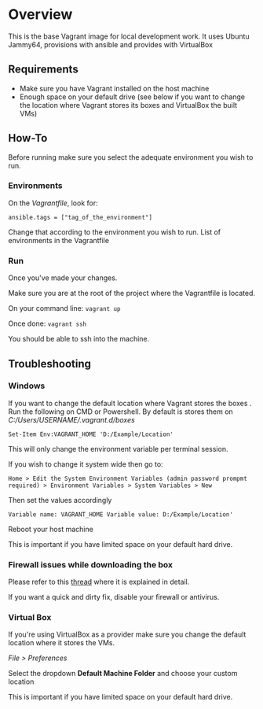 # Overview
This is the base Vagrant image for local development work.
It uses Ubuntu Jammy64, provisions with ansible and
provides with VirtualBox

## Requirements
- Make sure you have Vagrant installed on the host machine
- Enough space on your default drive (see below if you want to change the location where
  Vagrant stores its boxes and VirtualBox the built VMs)

## How-To
Before running make sure you select the adequate environment
you wish to run.

### Environments
On the *Vagrantfile*, look for:

`ansible.tags = ["tag_of_the_environment"]`

Change that according to the environment you wish to run. List of
environments in the Vagrantfile

### Run
Once you've made your changes.

Make sure you are at the root of the project where the
Vagrantfile is located.

On your command line:
`vagrant up`

Once done:
`vagrant ssh`

You should be able to ssh into the machine.

## Troubleshooting

### Windows
If you want to change the default location where Vagrant stores
the boxes . Run the following on CMD or Powershell. By default is stores them
on *C:/Users/USERNAME/.vagrant.d/boxes*

`Set-Item Env:VAGRANT_HOME 'D:/Example/Location'`

This will only change the environment variable per terminal session.

If you wish to change it system wide then go to:

`Home > Edit the System Environment Variables (admin password prompmt required) > Environment Variables > System Variables > New`

Then set the values accordingly

`Variable name: VAGRANT_HOME
Variable value: D:/Example/Location'`

Reboot your host machine

This is important if you have limited space on your default hard drive.

### Firewall issues while downloading the box
Please refer to this [thread](https://stackoverflow.com/questions/72290594/unknown-error-0x80092012-trying-to-configure-vagrant-with-git-bash/75837342#75837342) where it is explained in detail.

If you want a quick and dirty fix, disable your firewall or antivirus.

### Virtual Box
If you're using VirtualBox as a provider make sure you change
the default location where it stores the VMs.

*File > Preferences*

Select the dropdown **Default Machine Folder** and choose your
custom location

This is important if you have limited space on your default hard drive.
